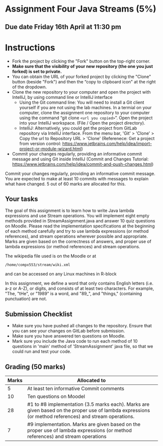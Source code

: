# Assignment Four Java Streams (5%)

## Due date Friday 16th April at 11:30 pm


# Instructions

* Fork the project by clicking the "Fork" button on the top-right corner.
* **Make sure that the visibility of your new repository (the one you just forked) is set to private.**
* You can obtain the URL of your forked project by clicking the "Clone" button (beside "Fork") and then the “copy to clipboard icon" at the right of the dropdown.
* Clone the new repository to your computer and open the project with IntelliJ, by using command line or IntelliJ interface
   * Using the Git command line: You will need to install a Git client yourself if you are not using the lab machines. In a termial on your computer, clone the assignment one repository to your computer using the command “git clone `<url you copied>`”. Open the project into your IntelliJ workspace. (File / Open the project directory).
   * IntelliJ: Alternatively, you could get the project from GitLab repository via IntelliJ interface. From the menu bar, 'Git' > 'Clone' > Copy the url to Repository URL > 'Clone' (Referenece: Get a project from version control: https://www.jetbrains.com/help/idea/import-project-or-module-wizard.html)
* Commit your changes regularly, providing an informative commit message and using Git inside IntelliJ (Commit and Changes Tutorial: https://www.jetbrains.com/help/idea/commit-and-push-changes.html)

Commit your changes regularly, providing an informative commit message. You are expected to make at least 10 commits with messages to explain what have changed. 5 out of 60 marks are allocated for this.

## Your tasks
The goal of this assignment is to learn how to write Java lambda expressions and use Stream operations. You will implement eight empty methods provided in StreamAssignment.java and answer 10 quiz questions on Moodle. Please read the implementation specifications at the beginning of each method carefully and try to use lambda expressions (or method references), and stream operations wherever possible and appropriate.
Marks are given based on the correctness of answers, and proper use of lambda expressions (or method references) and stream operations.

The wikipedia file used is on the Moodle or at 
```
/home/compx553/stream/wiki.xml
```
and can be accessed on any Linux machines in R-block

In this assignment, we define a word that only contains English letters (i.e. a-z or A-Z), or digits, and consists of at least two characters. For example, "The, "tHe", or "1989" is a word, and "89_", and "things," (containing punctuation) are not.


## Submission Checklist
* Make sure you have pushed all changes to the repository. Ensure that you can see your changes on GitLab before submission.
* Make sure you have answered ten questions on Moodle.
* Mark sure you include the Java code to run each method of 10 questions in 'main' method of 'StreamAssignment' java file, so that we could run and test your code.

## Grading (50 marks) 

|Marks|Allocated to|
|-----|-------|
|5|At least ten informative Commit comments |
|10| Ten questions on Moodel|
|28 |#1 to #8 implementation (3.5 marks each). Marks are given based on the proper use of lambda expressions (or method references) and stream operations. |
|7 |#9 implementation. Marks are given based on the proper use of lambda expressions (or method references) and stream operations|

